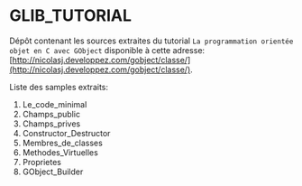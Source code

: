 # GLIB_TUTORIAL

Dépôt contenant les sources extraites du tutorial `La programmation orientée objet en C avec GObject` disponible à cette adresse: [http://nicolasj.developpez.com/gobject/classe/](http://nicolasj.developpez.com/gobject/classe/).

Liste des samples extraits:
1. Le_code_minimal
2. Champs_public
3. Champs_prives
4. Constructor_Destructor
5. Membres_de_classes
6. Methodes_Virtuelles
7. Proprietes
8. GObject_Builder
